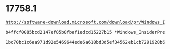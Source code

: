 # 17758.1

<pre>
<a href="http://software-download.microsoft.com/download/pr/Windows_InsiderPreview_SDK_en-us_17758_1.iso">http://software-download.microsoft.com/download/pr/Windows_InsiderPreview_SDK_en-us_17758_1.iso</a>

b4ffcf0085bcd2147ef85b8fbaf1edcd15227b15 *Windows_InsiderPreview_SDK_en-us_17758_1.iso

1bc70bc1c6aa971d92e5469644ede6a610bd3d5ef34562eb1cb7291928b696de *Windows_InsiderPreview_SDK_en-us_17758_1.iso
</pre>
